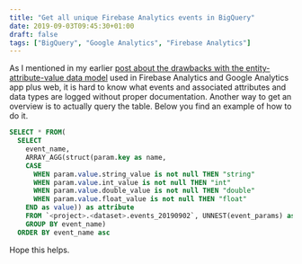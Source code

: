 ```yaml
---
title: "Get all unique Firebase Analytics events in BigQuery"
date: 2019-09-03T09:45:30+01:00
draft: false
tags: ["BigQuery", "Google Analytics", "Firebase Analytics"]
---
```


As I mentioned in my earlier [post about the drawbacks with the entity-attribute-value data model](https://robertsahlin.com/why-google-analytics-app---web-bigquery-export-rocks-and-sucks/) used in Firebase Analytics and Google Analytics app plus web, it is hard to know what events and associated attributes and data types are logged without proper documentation. Another way to get an overview is to actually query the table. Below you find an example of how to do it.

```SQL
SELECT * FROM(
  SELECT 
    event_name, 
    ARRAY_AGG(struct(param.key as name,
    CASE
      WHEN param.value.string_value is not null THEN "string"
      WHEN param.value.int_value is not null THEN "int"
      WHEN param.value.double_value is not null THEN "double"
      WHEN param.value.float_value is not null THEN "float"
    END as value)) as attribute
    FROM `<project>.<dataset>.events_20190902`, UNNEST(event_params) as param 
    GROUP BY event_name)
  ORDER BY event_name asc
```
Hope this helps.
